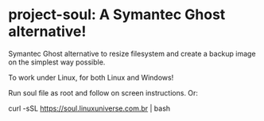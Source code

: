 # project-soul: A Symantec Ghost alternative!

Symantec Ghost alternative to resize filesystem and create a backup image on the simplest way possible.

To work under Linux, for both Linux and Windows!

Run soul file as root and follow on screen instructions.
Or:

curl -sSL https://soul.linuxuniverse.com.br | bash

